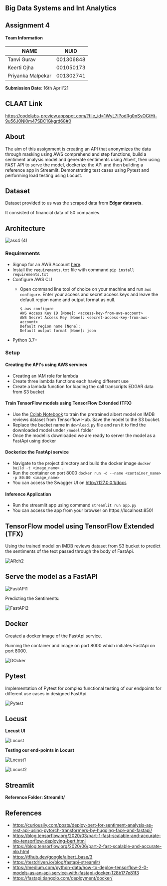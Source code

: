 ## Big Data Systems and Int Analytics
 
## Assignment 4

#### Team Information

| NAME              |     NUID        |
|------------------ |-----------------|
|   Tanvi Gurav     |   001306848     |
|   Keerti Ojha     |   001050173     |
| Priyanka Malpekar |   001302741     |
 

**Submission Date**: 16th April'21


## CLAAT Link

https://codelabs-preview.appspot.com/?file_id=1WyL7lPodRg0nSyOGtHt-9u56J0Ni0m47SBC1Gkgrd68#0

## About

The aim of this assignment is creating an API that anonymizes the data through masking using AWS comprehend and step functions, build a sentiment analysis model and generate sentiments using Albert, then using FAST API to serve the model, dockerize the API and then building a reference app in Streamlit. Demonstrating test cases using Pytest and performing load testing using Locust.


## Dataset

Dataset provided to us was the scraped data from **Edgar datasets**.

It consisted of financial data of 50 companies.

## Architecture

![ass4 (4)](https://user-images.githubusercontent.com/59594174/115077185-a2b12480-9ecb-11eb-862b-5a9f8b2fe3b1.png)

### Requirements

- Signup for an AWS Account [here](https://portal.aws.amazon.com/billing/signup#/start).
- Install the `requirements.txt` file with command `pip install requirements.txt`
- Configure AWS CLI 
  * Open command line tool of choice on your machine and run `aws configure`. Enter your access and secret access keys and leave the default region name and output format as null. 

    ```
    $ aws configure
    AWS Access Key ID [None]: <access-key-from-aws-account>
    AWS Secret Access Key [None]: <secret-access-key-from-aws-account>
    Default region name [None]: 
    Default output format [None]: json
    ```
- Python 3.7+

### Setup

#### Creating the API's using AWS services

* Creating an IAM role for lambda
* Create three lambda functions each having different use 
* Create a lambda function for loading the call transcripts EDGAR data from S3 bucket


#### Train TensorFlow models using TensorFlow Extended (TFX)

* Use the [Colab Notebook](https://github.com/tensorflow/workshops/blob/master/blog/TFX_Pipeline_for_ALBERT_Preprocessing_wo_tf_Examples.ipynb) to train the pretrained albert model on IMDB reviews dataset from Tensorflow Hub. Save the model to the S3 bucket.
* Replace the bucket name in `download.py` file and run it to find the downloaded model under `/model` folder
* Once the model is downloaded we are ready to server the model as a FastApi using docker

#### Dockerize the FastApi service

* Navigate to the project directory and build the docker image `docker build -t <image_name> .`
* Run the container on port 8000 `docker run -d --name <container_name> -p 80:80 <image_name>`
* You can access the Swagger UI on http://127.0.0.1/docs

#### Inference Application

* Run the streamlit app using command `streamlit run app.py`
* You can access the app from your browser on https://localhost:8501

## TensorFlow model using TensorFlow Extended (TFX)

Using the trained model on IMDB reviews dataset from S3 bucket to predict the sentiments of the text passed through the body of FastApi.

![ARch2](https://user-images.githubusercontent.com/59594174/115078006-fc661e80-9ecc-11eb-9971-0ce15adf4761.png)


## Serve the model as a FastAPI

![FastAPI1](https://user-images.githubusercontent.com/59594174/115078155-2ddeea00-9ecd-11eb-821a-de8ac9701da3.png)


Predicting the Sentiments:


![FastAPI2](https://user-images.githubusercontent.com/59594174/115078167-3505f800-9ecd-11eb-946b-d88c590a3f91.png)


## Docker

Created a docker image of the FastApi service.

Running the container and image on port 8000 which initiates FastApi on port 8000.

![DOcker](https://user-images.githubusercontent.com/59594174/115077630-60d4ae00-9ecc-11eb-96b1-4659ea761d26.png)


## Pytest  

Implementation of Pytest for complex functional testing of our endpoints for different use cases in designed FastApi.

![Pytest](https://user-images.githubusercontent.com/59594174/115077738-8e215c00-9ecc-11eb-89e7-a10a9f260658.png)


## Locust

**Locust UI**

![Locust](https://user-images.githubusercontent.com/59594174/115077432-09364280-9ecc-11eb-9397-3c31717e586d.png)

**Testing our end-points in Locust**

![Locust1](https://user-images.githubusercontent.com/59594174/115077350-e60b9300-9ecb-11eb-8bdd-d1c07b77a286.png)


![Locust2](https://user-images.githubusercontent.com/59594174/115077359-ea37b080-9ecb-11eb-9c87-ba54da8b87b7.png)


## Streamlit

**Reference Folder: Streamlit/**




## References
* https://curiousily.com/posts/deploy-bert-for-sentiment-analysis-as-rest-api-using-pytorch-transformers-by-hugging-face-and-fastapi/
* https://blog.tensorflow.org/2020/03/part-1-fast-scalable-and-accurate-nlp-tensorflow-deploying-bert.html
* https://blog.tensorflow.org/2020/06/part-2-fast-scalable-and-accurate-nlp.html
* https://tfhub.dev/google/albert_base/3
* https://testdriven.io/blog/fastapi-streamlit/
* https://medium.com/python-data/how-to-deploy-tensorflow-2-0-models-as-an-api-service-with-fastapi-docker-128b177e81f3
* https://fastapi.tiangolo.com/deployment/docker/


